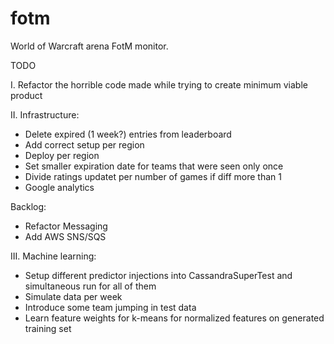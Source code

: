 fotm
====

World of Warcraft arena FotM monitor.

TODO

I. Refactor the horrible code made while trying to create minimum viable product

II. Infrastructure:
- Delete expired (1 week?) entries from leaderboard
- Add correct setup per region
- Deploy per region
- Set smaller expiration date for teams that were seen only once
- Divide ratings updatet per number of games if diff more than 1
- Google analytics

Backlog:
- Refactor Messaging
- Add AWS SNS/SQS

III. Machine learning:
- Setup different predictor injections into CassandraSuperTest and simultaneous run for all of them
- Simulate data per week
- Introduce some team jumping in test data
- Learn feature weights for k-means for normalized features on generated training set
